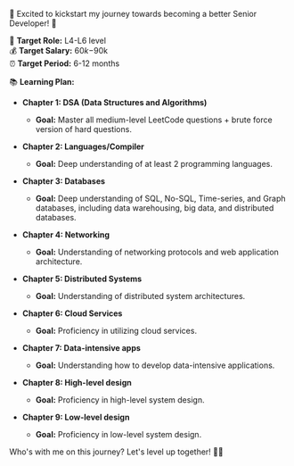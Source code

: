 🚀 Excited to kickstart my journey towards becoming a better Senior Developer! 🚀

🎯 **Target Role:** L4-L6 level  
💰 **Target Salary:** $60k-$90k  
⏰ **Target Period:** 6-12 months  

📚 **Learning Plan:**

- **Chapter 1: DSA (Data Structures and Algorithms)**  
  - **Goal:** Master all medium-level LeetCode questions + brute force version of hard questions.

- **Chapter 2: Languages/Compiler**  
  - **Goal:** Deep understanding of at least 2 programming languages.

- **Chapter 3: Databases**  
  - **Goal:** Deep understanding of SQL, No-SQL, Time-series, and Graph databases, including data warehousing, big data, and distributed databases.

- **Chapter 4: Networking**  
  - **Goal:** Understanding of networking protocols and web application architecture.

- **Chapter 5: Distributed Systems**  
  - **Goal:** Understanding of distributed system architectures.

- **Chapter 6: Cloud Services**  
  - **Goal:** Proficiency in utilizing cloud services.

- **Chapter 7: Data-intensive apps**  
  - **Goal:** Understanding how to develop data-intensive applications.

- **Chapter 8: High-level design**  
  - **Goal:** Proficiency in high-level system design.

- **Chapter 9: Low-level design**  
  - **Goal:** Proficiency in low-level system design.

Who's with me on this journey? Let's level up together! 🚀💪
